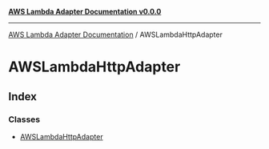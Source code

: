 [**AWS Lambda Adapter Documentation v0.0.0**](../README.md)

***

[AWS Lambda Adapter Documentation](../modules.md) / AWSLambdaHttpAdapter

# AWSLambdaHttpAdapter

## Index

### Classes

- [AWSLambdaHttpAdapter](classes/AWSLambdaHttpAdapter.md)
